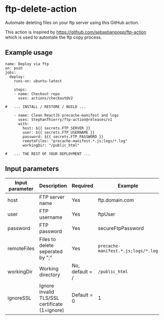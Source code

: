 # ftp-delete-action
Automate deleting files on your ftp server using this GitHub action.

This action is inspired by https://github.com/sebastianpopp/ftp-action which is used to automate the ftp copy process.  

## Example usage

```
name: Deploy via ftp
on: push
jobs:
  deploy:
    runs-on: ubuntu-latest

    steps:
    - name: Checkout repo 
      uses: actions/checkout@v2
      
#   ... INSTALL / RESTORE / BUILD ...  

    - name: Clean ReactJS precache-manifest and logs
      uses: StephanThierry/ftp-action@releases/v1
      with:
        host: ${{ secrets.FTP_SERVER }}
        user: ${{ secrets.FTP_USERNAME }}
        password: ${{ secrets.FTP_PASSWORD }}
        remoteFiles: "precache-manifest.*.js;logs/*.log"
        workingDir: "/public_html"

#   ... THE REST OF YOUR DEPLOYMENT ...  

```

## Input parameters

Input parameter | Description | Required | Example
--- | --- | --- | ---
host | FTP server name | Yes | ftp.domain.com
user | FTP username | Yes | ftpUser
password | FTP password | Yes | secureFtpPassword
remoteFiles | Files to delete seperated by ";" | Yes | `precache-manifest.*.js;logs/*.log`
workingDir | Working directory  | No, default = / | `/public_html`
ignoreSSL | Ignore invalid TLS/SSL certificate (1=ignore)  | Default = 0 | 1

